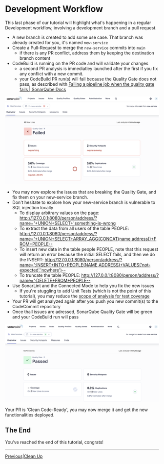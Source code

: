 # Development Workflow

This last phase of our tutorial will highlight what's happening in a regular Development workflow, involving a development branch and a pull request.

* A new branch is created to add some use case. That branch was already created for you, it's named ```new-service```
* Create a Pull-Request to merge the ```new-service``` commits into ```main```
  * if there is any PR conflict, address them by keeping the destination branch content
* CodeBuild is running on the PR code and will validate your changes
  * a second PR analysis is immediatley launched after the first if you fix any conflict with a new commit.
  * your CodeBuild PR run(s) will fail because the Quality Gate does not pass, as described with [Failing a pipeline job when the quality gate fails | SonarQube Docs](https://docs.sonarsource.com/sonarqube/latest/analyzing-source-code/ci-integration/overview/#quality-gate-fails)

![Quality Gate](/assets/4.DevWorkFlow/qualitygate.png)

* You may now explore the issues that are breaking the Quality Gate, and fix them on your new-service branch.
* Don't hesitate to explore how your new-service branch is vulnerable to SQL injection locally
  * To display arbitrary values on the page: <http://127.0.0.1:8080/person/address/?name='+UNION+SELECT+'something-is-wrong>
  * To extract the data from all users of the table PEOPLE: <http://127.0.0.1:8080/person/address/?name='+UNION+SELECT+ARRAY_AGG(CONCAT(name,address))+FROM+PEOPLE-->
  * To insert new data in the table people PEOPLE, note that this request will return an error because the initial SELECT fails, and then we do the INSERT: <http://127.0.0.1:8080/person/address/?name=';INSERT+INTO+PEOPLE(NAME,ADDRESS)+VALUES('not-expected','nowhere')-->
  * To truncate the table PEOPLE: <http://127.0.0.1:8080/person/address/?name=';DELETE+FROM+PEOPLE-->
* Use SonarLint and the Connected Mode to help you fix the new issues
  * If you're stuggling to add Unit Tests (which is not the point of this tutorial), you may reduce the [scope of analysis for test coverage](https://docs.sonarsource.com/sonarqube/latest/project-administration/analysis-scope/#code-coverage-exclusion)
* Your PR will get analyzed again after you push you new commit(s) to the CodeCommit repository
* Once thall issues are adressed, SonarQube Quality Gate will be green and your CodeBuild run will pass

![Passed QualityGate](/assets/4.DevWorkflow/passedQualityGate.png)

Your PR is 'Clean Code-Ready', you may now merge it and get the new functionalities deployed.

## The End

You've reached the end of this tutorial, congrats!

---
[Previous](../3.DevOps/README.md)|[Clean Up](../5-CleanUp/README.md)
